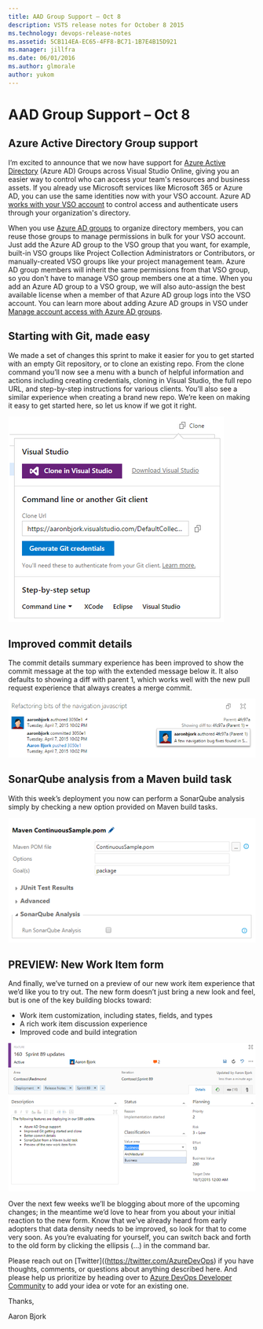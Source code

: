 ```yaml
---
title: AAD Group Support – Oct 8
description: VSTS release notes for October 8 2015
ms.technology: devops-release-notes
ms.assetid: 5CB114EA-EC65-4FF8-BC71-1B7E4B15D921
ms.manager: jillfra
ms.date: 06/01/2016
ms.author: glmorale
author: yukom
---
```


# AAD Group Support – Oct 8

## Azure Active Directory Group support

I’m excited to announce that we now have support for [Azure Active Directory](https://azure.microsoft.com/services/active-directory/) (Azure AD) Groups across Visual Studio Online, giving you an easier way to control who can access your team's resources and business assets. If you already use Microsoft services like Microsoft 365 or Azure AD, you can use the same identities now with your VSO account. Azure AD [works with your VSO account](https://visualstudio.microsoft.com/get-started/setup/manage-organization-access-for-your-account-vs) to control access and authenticate users through your organization's directory.

When you use [Azure AD groups](https://azure.microsoft.com/documentation/articles/active-directory-manage-groups) to organize directory members, you can reuse those groups to manage permissions in bulk for your VSO account. Just add the Azure AD group to the VSO group that you want, for example, built-in VSO groups like Project Collection Administrators or Contributors, or manually-created VSO groups like your project management team. Azure AD group members will inherit the same permissions from that VSO group, so you don't have to manage VSO group members one at a time. When you add an Azure AD group to a VSO group, we will also auto-assign the best available license when a member of that Azure AD group logs into the VSO account. You can learn more about adding Azure AD groups in VSO under [Manage account access with Azure AD groups](https://visualstudio.microsoft.com/get-started/setup/manage-organization-access-for-your-account-vs).

## Starting with Git, made easy

We made a set of changes this sprint to make it easier for you to get started with an empty Git repository, or to clone an existing repo. From the clone command you’ll now see a menu with a bunch of helpful information and actions including creating credentials, cloning in Visual Studio, the full repo URL, and step-by-step instructions for various clients. You’ll also see a similar experience when creating a brand new repo. We’re keen on making it easy to get started here, so let us know if we got it right.

![Cloning a Git repo in Visual Studio](media/10_8_01.png)

## Improved commit details

The commit details summary experience has been improved to show the commit message at the top with the extended message below it. It also defaults to showing a diff with parent 1, which works well with the new pull request experience that always creates a merge commit.

![Viewing commit details](media/10_8_02.png)

## SonarQube analysis from a Maven build task

With this week’s deployment you now can perform a SonarQube analysis simply by checking a new option provided on Maven build tasks.

![The SonarQube analysis option for Maven build tasks](media/10_8_03.png)

## PREVIEW: New Work Item form

And finally, we’ve turned on a preview of our new work item experience that we’d like you to try out. The new form doesn’t just bring a new look and feel, but is one of the key building blocks toward:

- Work item customization, including states, fields, and types
- A rich work item discussion experience
- Improved code and build integration

![New work item form (preview)](media/10_8_04.png)

Over the next few weeks we’ll be blogging about more of the upcoming changes; in the meantime we’d love to hear from you about your initial reaction to the new form. Know that we’ve already heard from early adopters that data density needs to be improved, so look for that to come very soon. As you’re evaluating for yourself, you can switch back and forth to the old form by clicking the ellipsis (…) in the command bar.

Please reach out on [Twitter]((https://twitter.com/AzureDevOps)  if you have thoughts, comments, or questions about anything described here. And please help us prioritize by heading over to [Azure DevOps Developer Community](https://developercommunity.visualstudio.com/spaces/21/index.html) to add your idea or vote for an existing one.

Thanks,

Aaron Bjork
